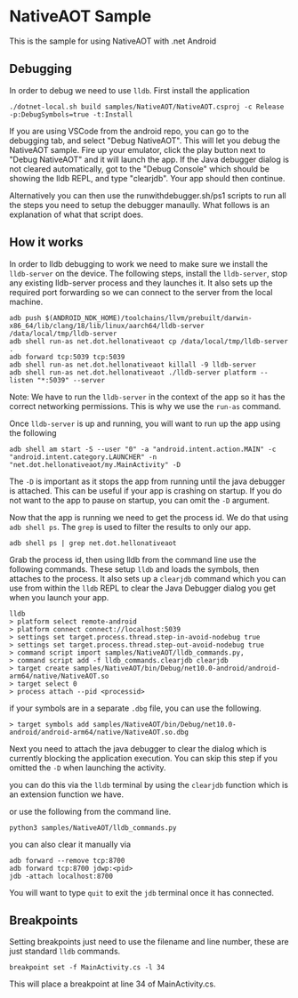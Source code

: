 # NativeAOT Sample

This is the sample for using NativeAOT with .net Android

## Debugging

In order to debug we need to use `lldb`. First install the application

```dotnetcli
./dotnet-local.sh build samples/NativeAOT/NativeAOT.csproj -c Release -p:DebugSymbols=true -t:Install
```

If you are using VSCode from the android repo, you can go to the debugging tab, and select "Debug NativeAOT". This will let you debug the NativeAOT sample. Fire up your emulator, click the play button next to "Debug NativeAOT" and it will launch the app. If the Java debugger dialog is not cleared automatically, got to the "Debug Console" which should be showing the lldb REPL, and type "clearjdb". Your app should then continue.

Alternatively you can then use the runwithdebugger.sh/ps1 scripts to run all the steps you need to setup the debugger manaully.
What follows is an explanation of what that script does.

## How it works

In order to lldb debugging to work we need to make sure we install the `lldb-server` on the device.
The following steps, install the `lldb-server`, stop any existing lldb-server process and they launches
it. It also sets up the required port forwarding so we can connect to the server from the local machine.

```dotnetcli
adb push $(ANDROID_NDK_HOME)/toolchains/llvm/prebuilt/darwin-x86_64/lib/clang/18/lib/linux/aarch64/lldb-server /data/local/tmp/lldb-server
adb shell run-as net.dot.hellonativeaot cp /data/local/tmp/lldb-server .
adb forward tcp:5039 tcp:5039
adb shell run-as net.dot.hellonativeaot killall -9 lldb-server
adb shell run-as net.dot.hellonativeaot ./lldb-server platform --listen "*:5039" --server
```

Note: We have to run the `lldb-server` in the context of the app so it has the correct networking permissions. This is why we use the `run-as` command.

Once `lldb-server` is up and running, you will want to run up the app using the following

```dotnetcli
adb shell am start -S --user "0" -a "android.intent.action.MAIN" -c "android.intent.category.LAUNCHER" -n "net.dot.hellonativeaot/my.MainActivity" -D
```

The `-D` is important as it stops the app from running until the java debugger is attached. This can be useful if your app is crashing on startup.
If you do not want to the app to pause on startup, you can omit the `-D` argument.

Now that the app is running we need to get the process id. We do that using `adb shell ps`. 
The `grep` is used to filter the results to only our app.

```dotnetcli
adb shell ps | grep net.dot.hellonativeaot
```

Grab the process id, then using lldb from the command line use the following commands.
These setup `lldb` and loads the symbols, then attaches to the process. It also sets up
a `clearjdb` command which you can use from within the `lldb` REPL to clear the Java
Debugger dialog you get when you launch your app.

```dotnetcli
lldb
> platform select remote-android
> platform connect connect://localhost:5039 
> settings set target.process.thread.step-in-avoid-nodebug true
> settings set target.process.thread.step-out-avoid-nodebug true
> command script import samples/NativeAOT/lldb_commands.py,
> command script add -f lldb_commands.clearjdb clearjdb
> target create samples/NativeAOT/bin/Debug/net10.0-android/android-arm64/native/NativeAOT.so
> target select 0
> process attach --pid <processid>
```

if your symbols are in a separate `.dbg` file, you can use the following.

```dotnetcli
> target symbols add samples/NativeAOT/bin/Debug/net10.0-android/android-arm64/native/NativeAOT.so.dbg
```

Next you need to attach the java debugger to clear the dialog which is currently blocking the application execution. You can skip this step if you omitted the `-D` when
launching the activity.

you can do this via the `lldb` terminal by using the `clearjdb` function which is an
extension function we have.

or use the following from the command line.

`python3 samples/NativeAOT/lldb_commands.py`

you can also clear it manually via

```dotnetcli
adb forward --remove tcp:8700
adb forward tcp:8700 jdwp:<pid>
jdb -attach localhost:8700 
```

You will want to type `quit` to exit the `jdb` terminal once it has connected.

## Breakpoints

Setting breakpoints just need to use the filename and line number, these are just standard `lldb` commands.

```dotnetcli
breakpoint set -f MainActivity.cs -l 34
```

This will place a breakpoint at line 34 of MainActivity.cs.
